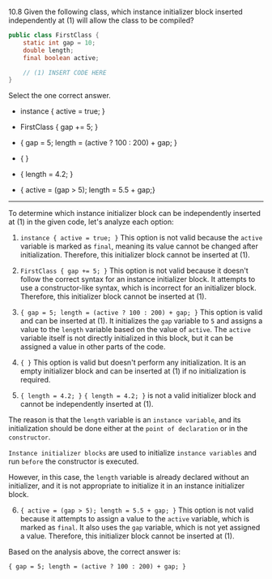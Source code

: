 10.8 Given the following class, which instance initializer block inserted independently at (1) will allow the class to be compiled?

```java
public class FirstClass {
    static int gap = 10;
    double length;
    final boolean active;

    // (1) INSERT CODE HERE
}
```

Select the one correct answer.

- instance { active = true; }

- FirstClass { gap += 5; }

- { gap = 5; length = (active ? 100 : 200) + gap; }

- { }

- { length = 4.2; }

- { active = (gap > 5); length = 5.5 + gap;}


___


To determine which instance initializer block can be independently inserted at (1) in the given code, let's analyze each option:

1. `instance { active = true; }`
This option is not valid because the `active` variable is marked as `final`, meaning its value cannot be changed after initialization. Therefore, this initializer block cannot be inserted at (1).

2. `FirstClass { gap += 5; }`
This option is not valid because it doesn't follow the correct syntax for an instance initializer block. It attempts to use a constructor-like syntax, which is incorrect for an initializer block. Therefore, this initializer block cannot be inserted at (1).

3. `{ gap = 5; length = (active ? 100 : 200) + gap; }`
This option is valid and can be inserted at (1). It initializes the `gap` variable to `5` and assigns a value to the `length` variable based on the value of `active`. The `active` variable itself is not directly initialized in this block, but it can be assigned a value in other parts of the code.

4. `{ }`
This option is valid but doesn't perform any initialization. It is an empty initializer block and can be inserted at (1) if no initialization is required.

5. `{ length = 4.2; }`
`{ length = 4.2; }` is not a valid initializer block and cannot be independently inserted at (1). 

The reason is that the `length` variable is an `instance variable`, and its initialization should be done either at the `point of declaration` or in the `constructor`. 

`Instance initializer blocks` are used to initialize `instance variables` and run `before` the constructor is executed. 

However, in this case, the `length` variable is already declared without an initializer, and it is not appropriate to initialize it in an instance initializer block. 


6. `{ active = (gap > 5); length = 5.5 + gap; }`
This option is not valid because it attempts to assign a value to the `active` variable, which is marked as `final`. It also uses the `gap` variable, which is not yet assigned a value. Therefore, this initializer block cannot be inserted at (1).

Based on the analysis above, the correct answer is:

`{ gap = 5; length = (active ? 100 : 200) + gap; }`